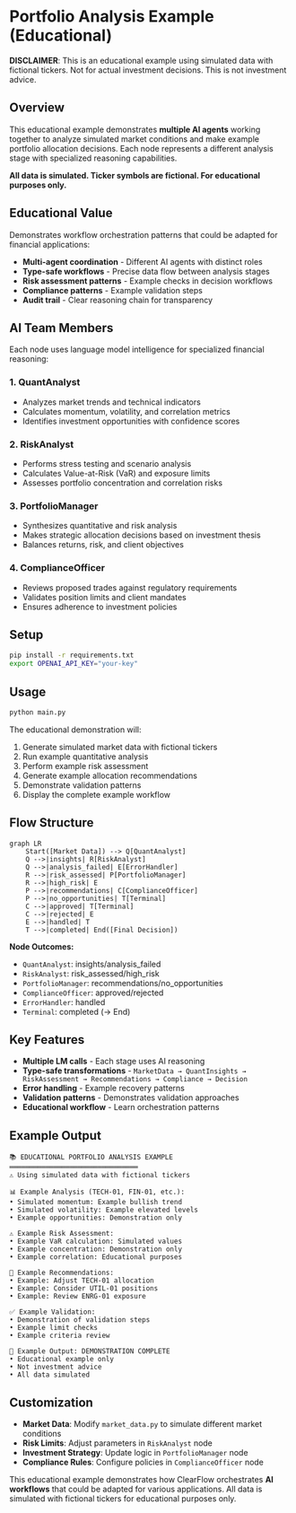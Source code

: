 # Portfolio Analysis Example (Educational)

**DISCLAIMER**: This is an educational example using simulated data with fictional tickers.
Not for actual investment decisions. This is not investment advice.

## Overview

This educational example demonstrates **multiple AI agents** working together to analyze simulated market conditions and make example portfolio allocation decisions. Each node represents a different analysis stage with specialized reasoning capabilities.

**All data is simulated. Ticker symbols are fictional. For educational purposes only.**

## Educational Value

Demonstrates workflow orchestration patterns that could be adapted for financial applications:

- **Multi-agent coordination** - Different AI agents with distinct roles
- **Type-safe workflows** - Precise data flow between analysis stages  
- **Risk assessment patterns** - Example checks in decision workflows
- **Compliance patterns** - Example validation steps
- **Audit trail** - Clear reasoning chain for transparency

## AI Team Members

Each node uses language model intelligence for specialized financial reasoning:

### 1. **QuantAnalyst**

- Analyzes market trends and technical indicators
- Calculates momentum, volatility, and correlation metrics
- Identifies investment opportunities with confidence scores

### 2. **RiskAnalyst**

- Performs stress testing and scenario analysis
- Calculates Value-at-Risk (VaR) and exposure limits
- Assesses portfolio concentration and correlation risks

### 3. **PortfolioManager**

- Synthesizes quantitative and risk analysis
- Makes strategic allocation decisions based on investment thesis
- Balances returns, risk, and client objectives

### 4. **ComplianceOfficer**

- Reviews proposed trades against regulatory requirements
- Validates position limits and client mandates
- Ensures adherence to investment policies

## Setup

```bash
pip install -r requirements.txt
export OPENAI_API_KEY="your-key"
```

## Usage

```bash
python main.py
```

The educational demonstration will:

1. Generate simulated market data with fictional tickers
2. Run example quantitative analysis
3. Perform example risk assessment
4. Generate example allocation recommendations
5. Demonstrate validation patterns
6. Display the complete example workflow

## Flow Structure

```mermaid
graph LR
    Start([Market Data]) --> Q[QuantAnalyst]
    Q -->|insights| R[RiskAnalyst]
    Q -->|analysis_failed| E[ErrorHandler]
    R -->|risk_assessed| P[PortfolioManager]
    R -->|high_risk| E
    P -->|recommendations| C[ComplianceOfficer]
    P -->|no_opportunities| T[Terminal]
    C -->|approved| T[Terminal]
    C -->|rejected| E
    E -->|handled| T
    T -->|completed| End([Final Decision])
```

**Node Outcomes:**

- `QuantAnalyst`: insights/analysis_failed
- `RiskAnalyst`: risk_assessed/high_risk  
- `PortfolioManager`: recommendations/no_opportunities
- `ComplianceOfficer`: approved/rejected
- `ErrorHandler`: handled
- `Terminal`: completed (→ End)

## Key Features

- **Multiple LM calls** - Each stage uses AI reasoning
- **Type-safe transformations** - `MarketData → QuantInsights → RiskAssessment → Recommendations → Compliance → Decision`
- **Error handling** - Example recovery patterns
- **Validation patterns** - Demonstrates validation approaches
- **Educational workflow** - Learn orchestration patterns

## Example Output

```text
📚 EDUCATIONAL PORTFOLIO ANALYSIS EXAMPLE
════════════════════════════════
⚠️ Using simulated data with fictional tickers

📊 Example Analysis (TECH-01, FIN-01, etc.):
• Simulated momentum: Example bullish trend
• Simulated volatility: Example elevated levels  
• Example opportunities: Demonstration only

⚠️ Example Risk Assessment:
• Example VaR calculation: Simulated values
• Example concentration: Demonstration only
• Example correlation: Educational purposes

🎯 Example Recommendations:
• Example: Adjust TECH-01 allocation
• Example: Consider UTIL-01 positions
• Example: Review ENRG-01 exposure

✅ Example Validation:
• Demonstration of validation steps
• Example limit checks
• Example criteria review

💼 Example Output: DEMONSTRATION COMPLETE
• Educational example only
• Not investment advice
• All data simulated
```

## Customization

- **Market Data**: Modify `market_data.py` to simulate different market conditions
- **Risk Limits**: Adjust parameters in `RiskAnalyst` node
- **Investment Strategy**: Update logic in `PortfolioManager` node  
- **Compliance Rules**: Configure policies in `ComplianceOfficer` node

This educational example demonstrates how ClearFlow orchestrates **AI workflows** that could be adapted for various applications. All data is simulated with fictional tickers for educational purposes only.
